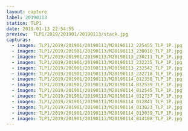 ```yaml
---
layout: capture
label: 20190113
station: TLP1
date: 2019-01-13 22:54:55
preview:  TLP1/2019/201901/20190113/stack.jpg
capturas:
  - imagem: TLP1/2019/201901/20190113/M20190113_225455_TLP_1P.jpg
  - imagem: TLP1/2019/201901/20190113/M20190113_230010_TLP_1P.jpg
  - imagem: TLP1/2019/201901/20190113/M20190113_230211_TLP_1P.jpg
  - imagem: TLP1/2019/201901/20190113/M20190113_232235_TLP_1P.jpg
  - imagem: TLP1/2019/201901/20190113/M20190113_232542_TLP_1P.jpg
  - imagem: TLP1/2019/201901/20190113/M20190113_232718_TLP_1P.jpg
  - imagem: TLP1/2019/201901/20190113/M20190114_012358_TLP_1P.jpg
  - imagem: TLP1/2019/201901/20190113/M20190114_012539_TLP_1P.jpg
  - imagem: TLP1/2019/201901/20190113/M20190114_012545_TLP_1P.jpg
  - imagem: TLP1/2019/201901/20190113/M20190114_012737_TLP_1P.jpg
  - imagem: TLP1/2019/201901/20190113/M20190114_012841_TLP_1P.jpg
  - imagem: TLP1/2019/201901/20190113/M20190114_013023_TLP_1P.jpg
  - imagem: TLP1/2019/201901/20190113/M20190114_013039_TLP_1P.jpg
  - imagem: TLP1/2019/201901/20190113/M20190114_014108_TLP_1P.jpg
---
```

